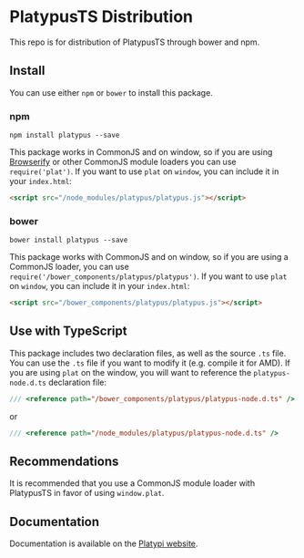 PlatypusTS Distribution
==============

This repo is for distribution of PlatypusTS through bower and npm.

## Install

You can use either `npm` or `bower` to install this package.

### npm

```shell
npm install platypus --save
```

This package works in CommonJS and on window, so if you are using 
[Browserify](https://github.com/substack/node-browserify) or other CommonJS 
module loaders you can use `require('plat')`. If you want to use `plat` on 
`window`, you can include it in your `index.html`:

```html
<script src="/node_modules/platypus/platypus.js"></script>
```

### bower

```
bower install platypus --save
```

This package works with CommonJS and on window, so if you are using a CommonJS 
loader, you can use `require('/bower_components/platypus/platypus')`. If you want 
to use `plat` on `window`, you can include it in your `index.html`:

```html
<script src="/bower_components/platypus/platypus.js"></script>
```

## Use with TypeScript

This package includes two declaration files, as well as the source `.ts` file. You 
can use the `.ts` file if you want to modify it (e.g. compile it for AMD). If you are 
using `plat` on the window, you will want to reference the `platypus-node.d.ts` 
declaration file:

```ts
/// <reference path="/bower_components/platypus/platypus-node.d.ts" />
```

or

```ts
/// <reference path="/node_modules/platypus/platypus-node.d.ts" />
```

## Recommendations

It is recommended that you use a CommonJS module loader with PlatypusTS in favor of 
using `window.plat`.

## Documentation

Documentation is available on the [Platypi website](http://getplatypi.com/#!/docs).
